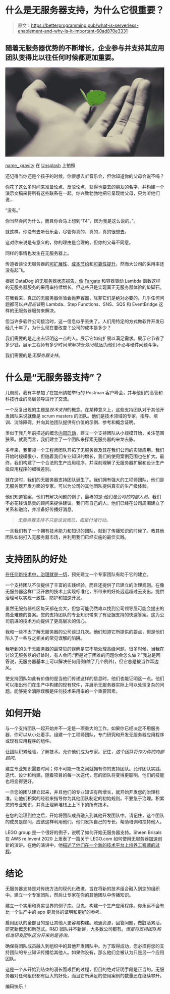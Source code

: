 # 什么是无服务器支持，为什么它很重要？

> 原文：<https://betterprogramming.pub/what-is-serverless-enablement-and-why-is-it-important-60ad870e3331>

## 随着无服务器优势的不断增长，企业参与并支持其应用团队变得比以往任何时候都更加重要。

![](img/7d92d97eb45cf0507ddcc14af7a23b0c.png)

[name_ gravity](https://unsplash.com/@name_gravity?utm_source=unsplash&utm_medium=referral&utm_content=creditCopyText) 在 [Unsplash](https://unsplash.com/s/photos/support?utm_source=unsplash&utm_medium=referral&utm_content=creditCopyText) 上拍照

还记得当你还是个孩子的时候，你很想去听音乐会，但你知道你的父母会说不吗？

你花了这么多时间来准备论点、反驳论点，获得也要去的朋友的名字，并构建一个演示文稿来将所有这些联系在一起。你兴致勃勃地把它呈现给父母，只为听他们说…

“没有。”

你当然会问为什么，而且你会马上想到“T4”，因为我是这么说的。”。

就这样。你没有去听音乐会，尽管你真的，真的，真的很想去。

这对你来说是有意义的，你的理由是合理的，但你的父母不同意。

同样的事情也发生在无服务器上。

传道者谈论无服务器的[可扩展性](/building-serverless-applications-that-scale-the-perfect-amount-ca6f75ae94a5)、[成本节约](https://pages.awscloud.com/rs/112-TZM-766/images/AWS_MAD_Deloitte_TCO_paper.pdf)和[可靠性提升](/is-disaster-recovery-worth-it-in-serverless-applications-1a4fbccfe6fd)，然而大公司的采用率还没有起飞。

根据 DataDog 的[无服务器状态报告，像](https://www.datadoghq.com/state-of-serverless/) [Fargate](https://aws.amazon.com/fargate/) 和容器驱动 Lambda 函数这样的无服务器服务的采用率持续增长。但这些只是实现真正无服务器体验的垫脚石。

在我看来，真正的无服务器体验会抛弃容器，除非它们是绝对必要的。几乎任何问题都可以*并且应该*用 Lambda、Step Functions、SNS、SQS 和 EventBridge 这样的无服务器服务来解决。

但当许多软件公司接洽时，这一信息似乎丢失了。人们用特定的方式做软件开发已经几十年了，为什么现在要改变？公司的成本是多少？

我们需要的是走出去证明这一点的人。展示它如何扩展以满足需求。展示它节省了多少钱。展示工程师有多少时间*来解决业务问题*,因为他们不必与硬件问题斗争。

我们需要的是*无服务器支持*。

# 什么是“无服务器支持”？

几周前，我有幸参加了在加州纳帕举行的 Postman 客户峰会，并与他们的高管和科技行业的高层领导进行了交流。

一个反复出现的主题是*技术支持*的概念。在某种意义上，这些支持团队对于其他开发团队来说就像是 scrum masters 的团队。他们是技术领域的专家，指导、培训、消除障碍，并向其他团队提供有价值的示例、参考和概念证明。

类似于我几年前描述的概念[内部启动](/moving-toward-modern-how-to-get-to-the-cloud-as-a-large-software-company-b95e99710d33)，建立一个支持团队从小规模开始，关注范围狭窄。就我而言，我们建立了一个团队来探索无服务器的来龙去脉。

多年来，我带领一个工程师团队开拓了无服务器及其在我们公司的实际应用。我们开始时规模很小，但随着我们专业知识的增长，我们的使用案例范围也在扩大。最终，我们构建了一个合法的生产应用程序，并深刻理解了无服务器扩展和设计生产级应用程序的细微差别。

就在这时，我们的无服务器支持团队诞生了。我们拥有强大的工程师团队，他们是无服务器开发方面的专家，可以为公司的其他团队提供真实的生产级体验。

他们知道答案，他们有解决问题的例子，最棒的是:*他们是公司的内部人员*。我们不必花钱请昂贵的顾问来提供建议。我们有自己的人，他们已经在公司周围建立了关系和融洽，并准备好传播好消息。

> *无服务器支持不只是说说而已，而是付诸行动。*

一旦我们有了一个拥有技术能力和知识的团队，就到了传播知识的时候了。教其他团队如何打入无服务器市场，并利用我们已经实施的最佳实践。

# 支持团队的好处

[在任何新技术中，治理就是一切](/going-serverless-governance-is-everything-c70589c9cee9)，预先建立一个专家团队有助于它的建立。

一个支持团队不仅提供了丰富的实践经验，而且还提供了已建立的治理规则。在像无服务器这样广泛开放的技术上实现标准化，所带来的好处远远超过云支出。提供治理可以实现一致性、防护和加速开发。

虽然无服务器社区每天都在变大，但您可能仍然难以找到公司领导层可能会提出的商业难题的答案。您的支持团队的专业知识带来了有证据支持的快速答案。这为公司前进的技术方向提供了更高层次的信心。

我和一些不太了解无服务器的公司谈过几次。他们知道它所提供的要点，但是他们陷入了一些与之相关的常见误解的陷阱。

我听到的关于无服务器的最常见的误解是它不能处理高级问题。很多时候，当我在讨论无服务器的好处时，有人会问:“但是对于困难的问题你会怎么做？”我总是回答说，无服务器基本上可以解决任何用例(除了几个例外)，但它总是被当作耳边风。

使支持团队如此有价值的是当他们传递这样的信息时，他们也能证明这一点。他们可以指出他们在生产中构建的现有软件，并展示无服务器实际上可以处理复杂的问题。能够完全消除误解是任何技术采用率的一个重要因素。

# 如何开始

与一个支持团队一起开始并不一定是一项重大的工作。如果你已经决定不用服务器，你可以从小处着手。组建一个工程师团队，专门研究和开发无服务器应用程序或现有应用程序的组件。

让团队积累经验，了解技术。允许他们成为专家。记住，*这个团队将作为你的内部顾问*。

建立专业知识需要时间；你不可能一夜之间就拥有你的支持团队。允许团队实践、迭代、设计和构建。随着项目的每一次迭代，您的团队将变得更聪明，他们的技能也将变得更好。

一旦您的团队建立起来，并且他们的专业知识有所增长，就开始开发您的治理标准。让他们积累的经验来指导你为其他团队制定的初始规则。不要急于治理。积累您的专业知识，并真正理解堆栈上上下下的所有技术。

在您的治理到位之后，开始将团队成员融入到其他开发团队中。请记住，这个团队的成员是顾问，应该这样利用他们。他们发挥自己的专长，帮助培训和扶持他人。

LEGO group 是一个很好的例子，说明了如何开始无服务器支持。Sheen Brisals 在 AWS re:Invent 2020 上发表了一篇关于 LEGO.com 如何使用无服务器加速创新的演讲。在他的演讲中，他[描述了他们在一个新的技术平台上培养工程师的过程](https://youtu.be/HcbnrJdNBRI?t=1128)。

# 结论

无服务器支持是对传统方法的现代化改进，旨在将新的技术组合融入到您的组织中。建立一个专家团队，然后让专家在你的其他团队中传播知识。

建立一个实用和真实世界的例子库。见鬼，构建一个生产应用程序。你永远不会有比一个生产中的 app 更具体的证明和更好的参考。

启用团队的全部目的是让其他人更容易构建。疏通资源，回答问题，做脏活累活，研究新概念和新范式。R&D 团队并不新鲜，大多数公司都有。*但是将支持团队和标准研发团队区分开来的是咨询。*

确保将团队成员融入到组织中的其他开发团队中。为了取得成功，您必须将您的支持团队的专业知识传播给其他人。如果你没有，那么他们会被认为只是另一个应用团队。

这是一个从开始到结束的漫长而艰巨的过程，但目的绝对证明手段是正当的。无服务器对任何组织都有巨大的好处，而且它所满足的使用案例的数量还在继续攀升。

编码快乐！